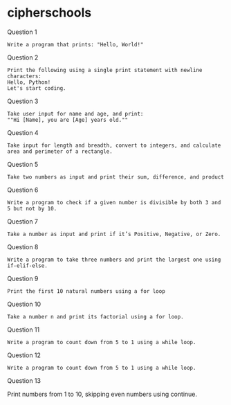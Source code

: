 # cipherschools 

Question 1

    Write a program that prints: "Hello, World!"

Question 2

    ⁠Print the following using a single print statement with newline characters:
    Hello, Python!
    Let's start coding.

Question 3

    Take user input for name and age, and print:
    ""Hi [Name], you are [Age] years old.""

Question 4

    Take input for length and breadth, convert to integers, and calculate area and perimeter of a rectangle.

Question 5

    Take two numbers as input and print their sum, difference, and product

Question 6

    Write a program to check if a given number is divisible by both 3 and 5 but not by 10.

Question 7

    Take a number as input and print if it’s Positive, Negative, or Zero.

Question 8

    Write a program to take three numbers and print the largest one using if-elif-else.

Question 9

    Print the first 10 natural numbers using a for loop
Question 10

    ⁠Take a number n and print its factorial using a for loop.
Question 11

    Write a program to count down from 5 to 1 using a while loop.
Question 12

    Write a program to count down from 5 to 1 using a while loop.
Question 13

Print numbers from 1 to 10, skipping even numbers using continue.



